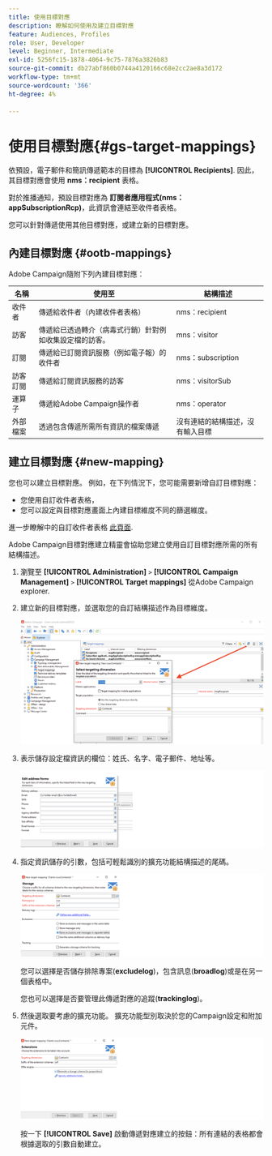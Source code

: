 ```yaml
---
title: 使用目標對應
description: 瞭解如何使用及建立目標對應
feature: Audiences, Profiles
role: User, Developer
level: Beginner, Intermediate
exl-id: 5256fc15-1878-4064-9c75-7876a3826b83
source-git-commit: db27abf860b0744a4120166c68e2cc2ae8a3d172
workflow-type: tm+mt
source-wordcount: '366'
ht-degree: 4%

---
```


# 使用目標對應{#gs-target-mappings}

依預設，電子郵件和簡訊傳遞範本的目標為 **[!UICONTROL Recipients]**. 因此，其目標對應會使用 **nms：recipient** 表格。

對於推播通知，預設目標對應為 **訂閱者應用程式(nms：appSubscriptionRcp)**，此資訊會連結至收件者表格。

您可以針對傳遞使用其他目標對應，或建立新的目標對應。

## 內建目標對應 {#ootb-mappings}

Adobe Campaign隨附下列內建目標對應：

| 名稱 | 使用至 | 結構描述 |
|---|---|---|
| 收件者 | 傳遞給收件者（內建收件者表格） | nms：recipient |
| 訪客 | 傳遞給已透過轉介（病毒式行銷）針對例如收集設定檔的訪客。 | mns：visitor |
| 訂閱 | 傳遞給已訂閱資訊服務（例如電子報）的收件者 | nms：subscription |
| 訪客訂閱 | 傳遞給訂閱資訊服務的訪客 | nms：visitorSub |
| 運算子 | 傳遞給Adobe Campaign操作者 | nms：operator |
| 外部檔案 | 透過包含傳遞所需所有資訊的檔案傳遞 | 沒有連結的結構描述，沒有輸入目標 |

## 建立目標對應 {#new-mapping}

您也可以建立目標對應。 例如，在下列情況下，您可能需要新增自訂目標對應：

* 您使用自訂收件者表格，
* 您可以設定與目標對應畫面上內建目標維度不同的篩選維度。

進一步瞭解中的自訂收件者表格 [此頁面](../dev/custom-recipient.md).

Adobe Campaign目標對應建立精靈會協助您建立使用自訂目標對應所需的所有結構描述。

1. 瀏覽至 **[!UICONTROL Administration]** `>` **[!UICONTROL Campaign Management]** `>` **[!UICONTROL Target mappings]** 從Adobe Campaign explorer.

1. 建立新的目標對應，並選取您的自訂結構描述作為目標維度。

   ![](assets/new-target-mapping.png)


1. 表示儲存設定檔資訊的欄位：姓氏、名字、電子郵件、地址等。

   ![](assets/wf_new_mapping_define_join.png)

1. 指定資訊儲存的引數，包括可輕鬆識別的擴充功能結構描述的尾碼。

   ![](assets/wf_new_mapping_define_names.png)

   您可以選擇是否儲存排除專案(**excludelog**)，包含訊息(**broadlog**)或是在另一個表格中。

   您也可以選擇是否要管理此傳遞對應的追蹤(**trackinglog**)。

1. 然後選取要考慮的擴充功能。 擴充功能型別取決於您的Campaign設定和附加元件。

   ![](assets/wf_new_mapping_define_extensions.png)

   按一下 **[!UICONTROL Save]** 啟動傳遞對應建立的按鈕：所有連結的表格都會根據選取的引數自動建立。

